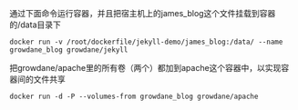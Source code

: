 通过下面命令运行容器，并且把宿主机上的james_blog这个文件挂载到容器的/data目录下
```
docker run -v /root/dockerfile/jekyll-demo/james_blog:/data/ --name growdane_blog growdane/jekyll
```

把growdane/apache里的所有卷（两个）都加到apache这个容器中，以实现容器间的文件共享
```
docker run -d -P --volumes-from growdane_blog growdane/apache
```
